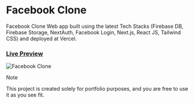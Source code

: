 # Facebook Clone

Facebook Clone Web app built using the latest Tech Stacks (Firebase DB, Firebase Storage, NextAuth, Facebook Login, Next.js, React JS, Tailwind CSS) and deployed at Vercel.

### [Live Preview](https://facebook-wex.vercel.app)

![Facebook Clone](https://github.com/aftabrehan/facebook-wex/assets/93012310/ce77df4c-2ba1-40a7-9bff-feb2db3cfcde)

> [!NOTE]
> This project is created solely for portfolio purposes, and you are free to use it as you see fit.
